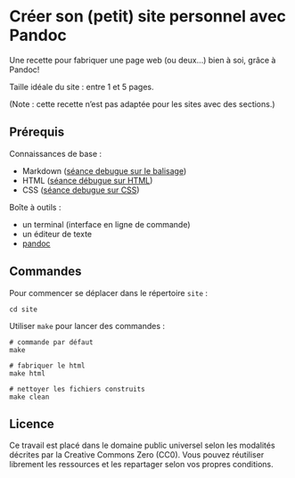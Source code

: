 # Créer son (petit) site personnel avec Pandoc

Une recette pour fabriquer une page web (ou deux…) bien à soi, grâce à Pandoc!

Taille idéale du site : entre 1 et 5 pages.

(Note : cette recette n’est pas adaptée pour les sites avec des sections.)

## Prérequis

Connaissances de base :

- Markdown ([séance debugue sur le balisage](https://debugue.ecrituresnumeriques.ca/seance-01-langages-de-balisage/))
- HTML ([séance débugue sur HTML](https://debugue.ecrituresnumeriques.ca/seance-01-langages-de-balisage/))
- CSS ([séance debugue sur CSS](https://debugue.ecrituresnumeriques.ca/seance-02-introduction-css/))

Boîte à outils :

- un terminal (interface en ligne de commande)
- un éditeur de texte
- [pandoc](https://pandoc.org/installing.html)

## Commandes

Pour commencer se déplacer dans le répertoire `site` :

```shell
cd site
```

Utiliser `make` pour lancer des commandes :

```shell
# commande par défaut
make 

# fabriquer le html
make html

# nettoyer les fichiers construits
make clean
```

## Licence

Ce travail est placé dans le domaine public universel selon les modalités décrites par la Creative Commons Zero (CC0). Vous pouvez réutiliser librement les ressources et les repartager selon vos propres conditions.
